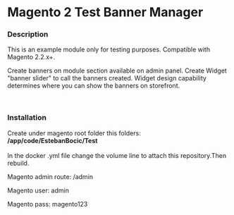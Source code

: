 # Magento 2 Test Banner Manager

<h3>Description</h3>
<p>
	This is an example module only for testing purposes. Compatible with Magento 2.2.x+.
</p>
<p>
	Create banners on module section available on admin panel.
	Create Widget "banner slider" to call the banners created.
	Widget design capability determines where you can show the banners on storefront.
</p>

<br/>

<h3>Installation</h3>
Create under magento root folder this folders: <br/>
<strong>/app/code/EstebanBocic/Test</strong><br><br>
In the docker .yml file change the volume line to attach this repository.Then rebuild.
<p> Magento admin route: /admin</p>
<p> Magento user: admin</p>
<p> Magento pass: magento123 </p>


